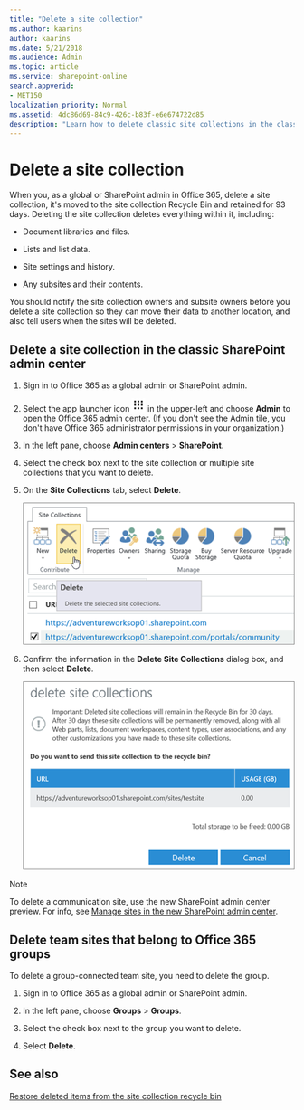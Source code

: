 ```yaml
---
title: "Delete a site collection"
ms.author: kaarins
author: kaarins
ms.date: 5/21/2018
ms.audience: Admin
ms.topic: article
ms.service: sharepoint-online
search.appverid:
- MET150
localization_priority: Normal
ms.assetid: 4dc86d69-84c9-426c-b83f-e6e674722d85
description: "Learn how to delete classic site collections in the classic SharePoint admin center"
---
```


# Delete a site collection

When you, as a global or SharePoint admin in Office 365, delete a site collection, it's moved to the site collection Recycle Bin and retained for 93 days. Deleting the site collection deletes everything within it, including:
  
- Document libraries and files.
    
- Lists and list data.
    
- Site settings and history.
    
- Any subsites and their contents.
    
You should notify the site collection owners and subsite owners before you delete a site collection so they can move their data to another location, and also tell users when the sites will be deleted. 
  
## Delete a site collection in the classic SharePoint admin center
<a name="__toc323551190"> </a>

1. Sign in to Office 365 as a global admin or SharePoint admin.
    
2. Select the app launcher icon ![The app launcher icon in Office 365](media/e5aee650-c566-4100-aaad-4cc2355d909f.png) in the upper-left and choose **Admin** to open the Office 365 admin center. (If you don't see the Admin tile, you don't have Office 365 administrator permissions in your organization.) 
    
3. In the left pane, choose **Admin centers** \> **SharePoint**.
    
4. Select the check box next to the site collection or multiple site collections that you want to delete.
    
5. On the **Site Collections** tab, select **Delete**.
    
    ![Site Collection page with Delete selected](media/77f46941-957e-4521-87d6-7ed9e8da866c.PNG)
  
6. Confirm the information in the **Delete Site Collections** dialog box, and then select **Delete**.
    
    ![Delete Site Collection dialog box](media/9f0418d4-04a4-406a-9f61-9aac79ae28f8.PNG)
  
> [!NOTE]
> To delete a communication site, use the new SharePoint admin center preview. For info, see [Manage sites in the new SharePoint admin center](manage-sites-in-new-admin-center.md). 
  
## Delete team sites that belong to Office 365 groups
<a name="__toc323551190"> </a>

To delete a group-connected team site, you need to delete the group.
  
1. Sign in to Office 365 as a global admin or SharePoint admin.
    
2. In the left pane, choose **Groups** \> **Groups**.
    
3. Select the check box next to the group you want to delete.
    
4. Select **Delete**.
    
## See also
<a name="__toc323551190"> </a>

[Restore deleted items from the site collection recycle bin ](https://support.office.com/article/5fa924ee-16d7-487b-9a0a-021b9062d14b)

